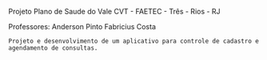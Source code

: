 Projeto Plano de Saude do Vale
CVT - FAETEC - Três - Rios - RJ

Professores: Anderson Pinto 
             Fabricius Costa

    Projeto e desenvolvimento de um aplicativo para controle de cadastro e agendamento de consultas.





 
